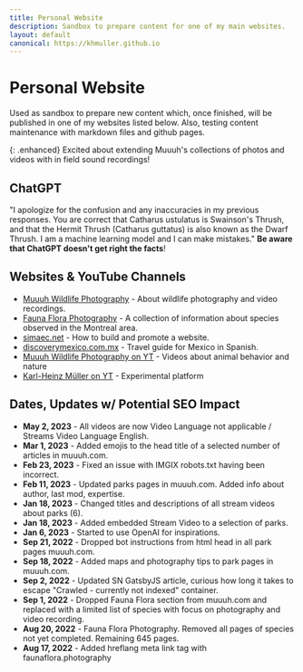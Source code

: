 ```yaml
---
title: Personal Website
description: Sandbox to prepare content for one of my main websites.
layout: default
canonical: https://khmuller.github.io
---
```


# Personal Website

Used as sandbox to prepare new content which, once finished, will be published in one of my websites listed below. Also, testing content maintenance with markdown files and github pages.

{: .enhanced}
Excited about extending Muuuh's collections of photos and videos with in field sound recordings!

## ChatGPT

"I apologize for the confusion and any inaccuracies in my previous responses. You are correct that Catharus ustulatus is Swainson's Thrush, and that the Hermit Thrush (Catharus guttatus) is also known as the Dwarf Thrush. I am a machine learning model and I can make mistakes." **Be aware that ChatGPT doesn't get right the facts**!

## Websites &amp; YouTube Channels

- [Muuuh Wildlife Photography](https://muuuh.com "Muuuh Wildlife Photography") - About wildlife photography and video recordings.
- [Fauna Flora Photography](https://faunaflora.photography "Fauna Flora Photography") - A collection of information about species observed in the Montreal area.
- [simaec.net](https://www.simaec.net "Web Publishing") - How to build and promote a website.
- [discoverymexico.com.mx](https://www.discoverymexico.com.mx "Discovery Mexico") - Travel guide for Mexico in Spanish.
- [Muuuh Wildlife Photography on YT](https://youtube.com/@Muuuh "Muuuh Wildlife Photography on YT") - Videos about animal behavior and nature 
- [Karl-Heinz Müller on YT](https://youtube.com/@KarlHeinzMuller "Karl-Heinz Müller on YT") - Experimental platform

## Dates, Updates w/ Potential SEO Impact

- **May  2, 2023** - All videos are now Video Language not applicable / Streams Video Language English.
- **Mar  1, 2023** - Added emojis to the head title of a selected number of articles in muuuh.com.
- **Feb 23, 2023** - Fixed an issue with IMGIX robots.txt having been incorrect.
- **Feb 11, 2023** - Updated parks pages in muuuh.com. Added info about author, last mod, expertise.
- **Jan 18, 2023** - Changed titles and descriptions of all stream videos about parks (6).
- **Jan 18, 2023** - Added embedded Stream Video to a selection of parks.
- **Jan  6, 2023** - Started to use OpenAI for inspirations.
- **Sep 21, 2022** - Dropped bot instructions from html head in all park pages muuuh.com.
- **Sep 18, 2022** - Added maps and photography tips to park pages in muuuh.com.
- **Sep  2, 2022** - Updated SN GatsbyJS article, curious how long it takes to escape "Crawled - currently not indexed" container. 
- **Sep  1, 2022** - Dropped Fauna Flora section from muuuh.com and replaced with a limited list of species with focus on photography and video recording.
- **Aug 20, 2022** - Fauna Flora Photography. Removed all pages of species not yet completed. Remaining 645 pages. 
- **Aug 17, 2022** - Added hreflang meta link tag with faunaflora.photography